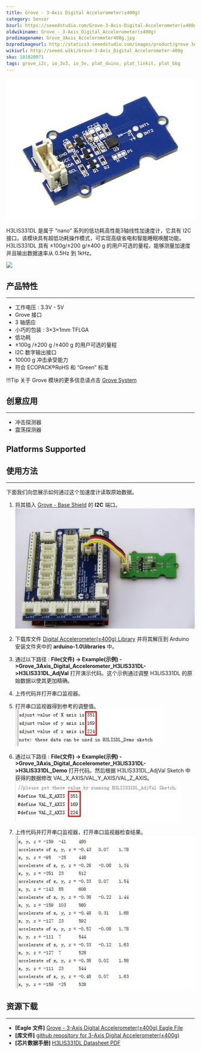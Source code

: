 ```yaml
---
title: Grove - 3-Axis Digital Accelerometer(±400g)
category: Sensor
bzurl: https://seeedstudio.com/Grove-3-Axis-Digital-Accelerometer(±400g)-p-1897.html
oldwikiname: Grove_-_3-Axis_Digital_Accelerometer(±400g)
prodimagename: Grove_3Axis_Accelerometer400g.jpg
bzprodimageurl: http://statics3.seeedstudio.com/images/product/grove 3Axis Accelerometer400g.jpg
wikiurl: http://seeed.wiki/Grove-3-Axis_Digital_Accelerometer-400g
sku: 101020071
tags: grove_i2c, io_3v3, io_5v, plat_duino, plat_linkit, plat_bbg
---
```


![](https://raw.githubusercontent.com/SeeedDocument/Grove-3-Axis_Digital_Accelerometer-400g/master/img/Grove_3Axis_Accelerometer400g.jpg)

H3LIS331DL 是属于 “nano” 系列的低功耗高性能3轴线性加速度计，它具有 I2C 接口。该模块具有超低功耗操作模式，可实现高级省电和智能睡眠唤醒功能。H3LIS331DL 具有 ±100g/±200 g/±400 g 的用户可选的量程，能够测量加速度并且输出数据速率从 0.5Hz 到 1kHz。

[![](https://github.com/SeeedDocument/wiki_chinese/raw/master/docs/images/click_to_buy.PNG)](https://item.taobao.com/item.htm?spm=a230r.1.14.11.413793f10ZQExQ&id=531816050963&ns=1&abbucket=1#detail)

## 产品特性
--------

-   工作电压 : 3.3V - 5V
-   Grove 接口
-   3 轴感应
-   小巧的包装 : 3×3×1mm TFLGA
-   低功耗
-   ±100g /±200 g /±400 g 的用户可选的量程
-   I2C 数字输出接口
-   10000 g 冲击承受能力
-   符合 ECOPACK®RoHS 和 “Green” 标准

!!!Tip
    关于 Grove 模块的更多信息请点击 [Grove System](http://seeed.wiki/Grove_System/)

## 创意应用
-----------------

-   冲击探测器
-   震荡探测器

Platforms Supported
-------------------

## 使用方法
-----

下面我们向您展示如何通过这个加速度计读取原始数据。

1. 将其插入 [Grove - Base Shield](http://www.seeedstudio.com/depot/grove-base-shield-p-754.html?cPath=132_134) 的 **I2C** 端口。
![](https://raw.githubusercontent.com/SeeedDocument/Grove-3-Axis_Digital_Accelerometer-400g/master/img/Grove-3-Axis_Digital_Accelerometer_connect_BaseBoard.jpg)

2. 下载库文件 [Digital Accelerometer(±400g) Library](https://github.com/Seeed-Studio/Grove_3Axis_Digital_Accelerometer_H3LIS331DL) 并将其解压到 Arduino 安装文件夹中的 **arduino-1.0\\libraries** 中。

3. 通过以下路径 : **File(文件) -> Example(示例) ->Grove_3Axis_Digital_Accelerometer_H3LIS331DL->H3LIS331DL_AdjVal** 打开演示代码。这个示例通过调整 H3LIS331DL 的原始数据以使其更加精确。

4. 上传代码并打开串口监视器。

5. 打开串口监视器得到参考的调整值。
![](https://raw.githubusercontent.com/SeeedDocument/Grove-3-Axis_Digital_Accelerometer-400g/master/img/Adjust_value_of_Accelerometer.jpg)

6. 通过以下路径 : **File(文件) -> Example(示例) ->Grove_3Axis_Digital_Accelerometer_H3LIS331DL->H3LIS331DL_Demo** 打开代码。然后根据 H3LIS331DL_AdjVal Sketch 中获得的数据修改 VAL_X_AXIS/VAL_Y_AXIS/VAL_Z_AXIS。
![](https://raw.githubusercontent.com/SeeedDocument/Grove-3-Axis_Digital_Accelerometer-400g/master/img/Redefine_the_VAL_of_Accelerometer.jpg)

7. 上传代码并打开串口监视器，打开串口监视器检查结果。
![](https://raw.githubusercontent.com/SeeedDocument/Grove-3-Axis_Digital_Accelerometer-400g/master/img/Raw_data_of_H3LIS331DL.jpg)

## 资源下载
---------

-   **[Eagle 文件]** [Grove - 3-Axis Digital Accelerometer(±400g) Eagle File](https://raw.githubusercontent.com/SeeedDocument/Grove-3-Axis_Digital_Accelerometer-400g/master/res/Grove-3-Axis_Digital_Accelerometer-400g-v1.0.zip)
-   **[库文件]** [github repository for 3-Axis Digital Accelerometer(±400g)](https://github.com/Seeed-Studio/Grove_3Axis_Digital_Accelerometer_H3LIS331DL)
-   **[芯片数据手册]** [H3LIS331DL Datasheet PDF](http://www.st.com/web/en/resource/technical/document/datasheet/DM00053090.pdf)


<!-- This Markdown file was created from http://www.seeedstudio.com/wiki/Grove_-_3-Axis_Digital_Accelerometer(±400g) -->
